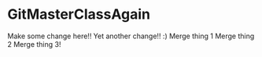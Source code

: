 # GitMasterClassAgain
Make some change here!!
Yet another change!! :)
Merge thing 1
Merge thing 2
Merge thing 3!